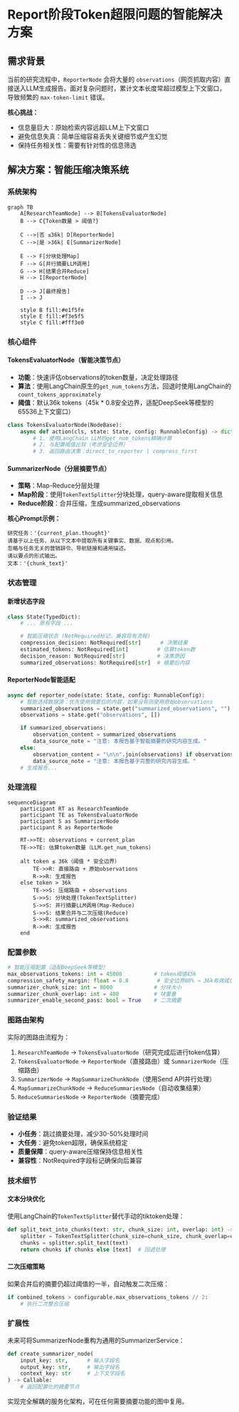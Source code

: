 # Report阶段Token超限问题的智能解决方案

## 需求背景

当前的研究流程中，`ReporterNode` 会将大量的 `observations`（网页抓取内容）直接送入LLM生成报告。面对复杂问题时，累计文本长度常超过模型上下文窗口，导致频繁的 `max-token-limit` 错误。

**核心挑战：**
- 信息量巨大：原始检索内容远超LLM上下文窗口
- 避免信息失真：简单压缩容易丢失关键细节或产生幻觉
- 保持任务相关性：需要有针对性的信息筛选

## 解决方案：智能压缩决策系统

### 系统架构

```mermaid
graph TB
    A[ResearchTeamNode] --> B[TokensEvaluatorNode]
    B --> C{Token数量 > 阈值?}

    C -->|否 ≤36k| D[ReporterNode]
    C -->|是 >36k| E[SummarizerNode]

    E --> F[分块处理Map]
    F --> G[并行摘要LLM调用]
    G --> H[结果合并Reduce]
    H --> I[ReporterNode]

    D --> J[最终报告]
    I --> J

    style B fill:#e1f5fe
    style E fill:#f3e5f5
    style C fill:#fff3e0
```

### 核心组件

#### TokensEvaluatorNode（智能决策节点）
- **功能**：快速评估observations的token数量，决定处理路径
- **算法**：使用LangChain原生的`get_num_tokens`方法，回退时使用LangChain的`count_tokens_approximately`
- **阈值**：默认36k tokens（45k * 0.8安全边界，适配DeepSeek等模型的65536上下文窗口）

```python
class TokensEvaluatorNode(NodeBase):
    async def action(cls, state: State, config: RunnableConfig) -> dict[str, Any]:
        # 1. 使用LangChain LLM的get_num_tokens精确计算
        # 2. 与配置阈值比较（考虑安全边界）
        # 3. 返回路由决策：direct_to_reporter | compress_first
```

#### SummarizerNode（分层摘要节点）
- **策略**：Map-Reduce分层处理
- **Map阶段**：使用`TokenTextSplitter`分块处理，query-aware提取相关信息
- **Reduce阶段**：合并压缩，生成summarized_observations

**核心Prompt示例：**
```
研究任务：'{current_plan.thought}'
请基于以上任务，从以下文本中提取所有关键事实、数据、观点和引用。
忽略与任务无关的营销辞令、导航链接和通用描述。
请以要点的形式输出。
文本：'{chunk_text}'
```

### 状态管理

#### 新增状态字段
```python
class State(TypedDict):
    # ... 原有字段 ...

    # 智能压缩状态 (NotRequired标记，兼容现有流程)
    compression_decision: NotRequired[str]      # 决策结果
    estimated_tokens: NotRequired[int]         # 估算token数
    decision_reason: NotRequired[str]          # 决策原因
    summarized_observations: NotRequired[str]  # 摘要后内容
```

#### ReporterNode智能适配
```python
async def reporter_node(state: State, config: RunnableConfig):
    # 智能选择数据源：优先使用摘要后的内容，如果没有则使用原始observations
    summarized_observations = state.get("summarized_observations", "")
    observations = state.get("observations", [])

    if summarized_observations:
        observation_content = summarized_observations
        data_source_note = "注意: 本报告基于智能摘要的研究内容生成。"
    else:
        observation_content = "\n\n".join(observations) if observations else ""
        data_source_note = "注意: 本报告基于完整的研究内容生成。"
    # 生成报告...
```

### 处理流程

```mermaid
sequenceDiagram
    participant RT as ResearchTeamNode
    participant TE as TokensEvaluatorNode
    participant S as SummarizerNode
    participant R as ReporterNode

    RT->>TE: observations + current_plan
    TE->>TE: 估算token数量（LLM.get_num_tokens）

    alt token ≤ 36k（阈值 * 安全边界）
        TE->>R: 直接路由 + 原始observations
        R->>R: 生成报告
    else token > 36k
        TE->>S: 压缩路由 + observations
        S->>S: 分块处理(TokenTextSplitter)
        S->>S: 并行摘要LLM调用(Map-Reduce)
        S->>S: 结果合并与二次压缩(Reduce)
        S->>R: summarized_observations
        R->>R: 生成报告
    end
```

### 配置参数

```python
# 智能压缩配置（适配DeepSeek等模型）
max_observations_tokens: int = 45000          # token阈值45k
compression_safety_margin: float = 0.8         # 安全边界80% → 36k有效阈值
summarizer_chunk_size: int = 8000             # 分块大小
summarizer_chunk_overlap: int = 400           # 块重叠
summarizer_enable_second_pass: bool = True    # 二次摘要
```

### 图路由架构

实际的图路由流程为：
1. `ResearchTeamNode` → `TokensEvaluatorNode`（研究完成后进行token估算）
2. `TokensEvaluatorNode` → `ReporterNode`（直接路由）或 `SummarizerNode`（压缩路由）
3. `SummarizerNode` → `MapSummarizeChunkNode`（使用Send API并行处理）
4. `MapSummarizeChunkNode` → `ReduceSummariesNode`（自动收集结果）
5. `ReduceSummariesNode` → `ReporterNode`（摘要完成）

### 验证结果

- **小任务**：跳过摘要处理，减少30-50%处理时间
- **大任务**：避免token超限，确保系统稳定
- **质量保障**：query-aware压缩保持信息相关性
- **兼容性**：NotRequired字段标记确保向后兼容

### 技术细节

#### 文本分块优化
使用LangChain的`TokenTextSplitter`替代手动的tiktoken处理：
```python
def split_text_into_chunks(text: str, chunk_size: int, overlap: int) -> list[str]:
    splitter = TokenTextSplitter(chunk_size=chunk_size, chunk_overlap=overlap)
    chunks = splitter.split_text(text)
    return chunks if chunks else [text]  # 回退处理
```

#### 二次压缩策略
如果合并后的摘要仍超过阈值的一半，自动触发二次压缩：
```python
if combined_tokens > configurable.max_observations_tokens // 2:
    # 执行二次整合压缩
```

### 扩展性

未来可将SummarizerNode重构为通用的SummarizerService：

```python
def create_summarizer_node(
    input_key: str,      # 输入字段名
    output_key: str,     # 输出字段名
    context_key: str     # 上下文字段名
) -> Callable:
    # 返回配置化的摘要节点
```

实现完全解耦的服务化架构，可在任何需要摘要功能的图中复用。
